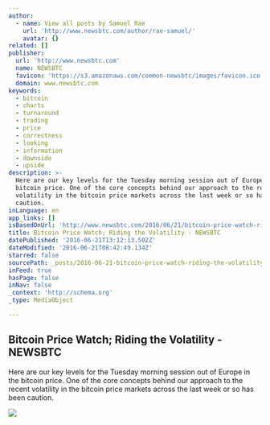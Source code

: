 ```yaml
---
author:
  - name: View all posts by Samuel Rae
    url: 'http://www.newsbtc.com/author/rae-samuel/'
    avatar: {}
related: []
publisher:
  url: 'http://www.newsbtc.com'
  name: NEWSBTC
  favicon: 'https://s3.amazonaws.com/common-newsbtc/images/favicon.ico'
  domain: www.newsbtc.com
keywords:
  - bitcoin
  - charts
  - turnaround
  - trading
  - price
  - correctness
  - looking
  - information
  - downside
  - upside
description: >-
  Here are our key levels for the Tuesday morning session out of Europe in the
  bitcoin price. One of the core concepts behind our approach to the recent
  volatility in the bitcoin price markets across the last week or so has been
  caution.
inLanguage: en
app_links: []
isBasedOnUrl: 'http://www.newsbtc.com/2016/06/21/bitcoin-price-watch-riding-volatility/'
title: Bitcoin Price Watch; Riding the Volatility - NEWSBTC
datePublished: '2016-06-21T13:12:13.502Z'
dateModified: '2016-06-21T08:42:49.134Z'
starred: false
sourcePath: _posts/2016-06-21-bitcoin-price-watch-riding-the-volatility-newsbtc.md
inFeed: true
hasPage: false
inNav: false
_context: 'http://schema.org'
_type: MediaObject

---
```

<article style=""><h1>Bitcoin Price Watch; Riding the Volatility - NEWSBTC</h1><p>Here are our key levels for the Tuesday morning session out of Europe in the bitcoin price. One of the core concepts behind our approach to the recent volatility in the bitcoin price markets across the last week or so has been caution.</p><img src="http://s3.amazonaws.com/main-newsbtc-images/2016/06/21090819/Screen-Shot-2016-06-21-at-09.54.48.png" /></article>